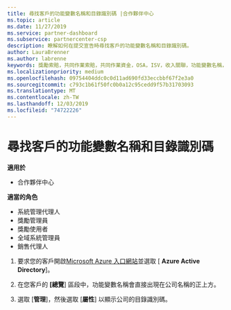 ```yaml
---
title: 尋找客戶的功能變數名稱和目錄識別碼 |合作夥伴中心
ms.topic: article
ms.date: 11/27/2019
ms.service: partner-dashboard
ms.subservice: partnercenter-csp
description: 瞭解如何在提交宣告時尋找客戶的功能變數名稱和目錄識別碼。
author: LauraBrenner
ms.author: labrenne
keywords: 獎勵索賠，共同作業索賠，共同作業資金，OSA，ISV，收入關聯，功能變數名稱，目錄識別碼
ms.localizationpriority: medium
ms.openlocfilehash: 09754404ddc0c0d11ad690fd33eccbbf67f2e3a0
ms.sourcegitcommit: c793c1b61f50fc0b0a12c95cedd9f57b31703093
ms.translationtype: MT
ms.contentlocale: zh-TW
ms.lasthandoff: 12/03/2019
ms.locfileid: "74722226"
---
```

# <a name="find-your-customers-domain-name-and-directory-id"></a>尋找客戶的功能變數名稱和目錄識別碼

**適用於**

- 合作夥伴中心

**適當的角色**

- 系統管理代理人
- 獎勵管理員
- 獎勵使用者
- 全域系統管理員
- 銷售代理人

1.  要求您的客戶開啟[Microsoft Azure 入口網站](https://ms.portal.azure.com/#home)並選取 [ **Azure Active Directory**]。 

2.  在您客戶的 **[總覽**] 區段中，功能變數名稱會直接出現在公司名稱的正上方。  

3.  選取 [**管理**]，然後選取 [**屬性**] 以顯示公司的目錄識別碼。
